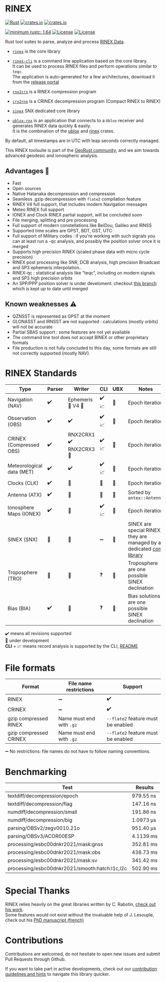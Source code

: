 RINEX 
=====

[![Rust](https://github.com/gwbres/rinex/actions/workflows/rust.yml/badge.svg)](https://github.com/gwbres/rinex/actions/workflows/rust.yml)
[![crates.io](https://docs.rs/rinex/badge.svg)](https://docs.rs/rinex/)
[![crates.io](https://img.shields.io/crates/d/rinex.svg)](https://crates.io/crates/rinex)

[![minimum rustc: 1.64](https://img.shields.io/badge/minimum%20rustc-1.64-blue?logo=rust)](https://www.whatrustisit.com)
[![License](https://img.shields.io/badge/license-Apache%202.0-blue?style=flat-square)](https://github.com/gwbres/rinex/blob/main/LICENSE-APACHE)
[![License](https://img.shields.io/badge/license-MIT-blue?style=flat-square)](https://github.com/gwbres/rinex/blob/main/LICENSE-MIT) 

Rust tool suites to parse, analyze and process [RINEX Data](https://en.wikipedia.org/wiki/RINEX).

* [`rinex`](rinex/) is the core library 
* [`rinex-cli`](rinex-cli/) is a command line application based on the core library.  
It can be used to process RINEX files and perform operations similar to `teqc`.   
The application is auto-generated for a few architectures, download it from the 
[release portal](https://github.com/gwbres/rinex/releases)

* [`rnx2crx`](rnx2crx/) is a RINEX compression program 
* [`crx2rnx`](crx2rnx/) is a CRINEX decompression program (Compact RINEX to RINEX)
* [`sinex`](sinex/) SNX dedicated core library

* [`ublox-rnx`](ublox-rnx/) is an application that connects to a `Ublox`
receiver and generates RINEX data quickly & easily.   
It is the combination of the [ublox](https://github.com/lkolbly/ublox)
and [rinex](rinex/) crates.

By default, all timestamps are in UTC with leap seconds correctly managed.

This RINEX toolsuite is part of the [GeoRust community](https://github.com/georust),
and we aim towards advanced geodesic and ionospheric analysis.

## Advantages :rocket: 

- Fast
- Open sources
- Native Hatanaka decompression and compression
- Seamless .gzip decompression with `flate2` compilation feature
- RINEX V4 full support, that includes modern Navigation messages
- Meteo RINEX full support
- IONEX and Clock RINEX partial support, will be concluded soon
- File merging, splitting and pre processing
- Full support of modern constellations like BeiDou, Galileo and IRNSS
- Supported time scales are GPST, BDT, GST, UTC
- Full support of Military codes : if you're working with such signals you can
at least run a -qc analysis, and possibly the position solver once it is merged 
- Supports high precision RINEX (scaled phase data with micro cycle precision)
- RINEX post processing like SNR, DCB analysis, high precision Broadcast
and SP3 ephemeris interpolation..
- RINEX-qc : statistical analysis like "teqc", including on modern signals and SP3 high precision orbits
- An SPP/PPP position solver is under develoment:
checkout [this branch](https://github.com/georust/rinex/tree/solver) which
is kept up to date until merged

## Known weaknesses :warning:

- QZNSST is represented as GPST at the moment
- GLONASST and IRNSST are not supported : calculations (mostly orbits) will not be accurate 
- Partial SBAS support : some features are not yet available
- The command line tool does not accept BINEX or other proprietary formats
- File production is not fully concluded to this day, some formats are still not correctly supported
(mostly NAV).

RINEX Standards
===============

| Type                       | Parser            | Writer              |  CLI                 | UBX                  |           Notes          |
|----------------------------|-------------------|---------------------|----------------------|-------------------|-------------------------
| Navigation  (NAV)          | :heavy_check_mark:| Ephemeris :construction: V4 :construction: |  :heavy_check_mark: :chart_with_upwards_trend:  | :construction:       | Epoch iteration |
| Observation (OBS)          | :heavy_check_mark:| :heavy_check_mark: | :heavy_check_mark:  :chart_with_upwards_trend: |  :construction:  | Epoch iteration |
|  CRINEX  (Compressed OBS)  | :heavy_check_mark:| RNX2CRX1 :heavy_check_mark: RNX2CRX3 :construction:  | :heavy_check_mark:  :chart_with_upwards_trend:  |  :construction:    | Epoch iteration |
|  Meteorological data (MET) | :heavy_check_mark:| :heavy_check_mark:  | :heavy_check_mark: :chart_with_upwards_trend:  | :construction:  | Epoch iteration |  
|  Clocks (CLK)              | :heavy_check_mark:| :construction:      | :construction:   |:construction: | Epoch iteration |
|  Antenna (ATX)             | :heavy_check_mark:| :construction:      | :construction:   |:construction: | Sorted by `antex::Antenna` |
|  Ionosphere Maps  (IONEX)  | :heavy_check_mark:|  :construction:     | :heavy_check_mark:  :chart_with_upwards_trend: |:construction: | Epoch iteration |
|  SINEX  (SNX)              | :construction:    |  :construction:     | :heavy_minus_sign:   |:construction: | SINEX are special RINEX, they are managed by a dedicated [core library](sinex/)  |
|  Troposphere  (TRO)        | :construction:    |  :construction:     | :question:           |:construction: | Troposphere are one possible SINEX declination |
|  Bias  (BIA)               | :heavy_check_mark: |  :construction:    | :question:           |:construction: | Bias solutions are one possible SINEX declination |

:heavy_check_mark: means all revisions supported   
:construction: under development   
__CLI__ + :chart_with_upwards_trend: means record analysis is supported by the CLI, [README](rinex-cli/README.md)

File formats
============

| Format                 | File name restrictions            |    Support                         |
|------------------------|-----------------------------------|------------------------------------|
| RINEX                  | :heavy_minus_sign:                | :heavy_check_mark:                 |
| CRINEX                 | :heavy_minus_sign:                | :heavy_check_mark:                 | 
| gzip compressed RINEX  | Name must end with `.gz`          | `--flate2` feature must be enabled |
| gzip compressed CRINEX | Name must end with `.gz`          | `--flate2` feature must be enabled |

:heavy_minus_sign: No restrictions: file names do not have to follow naming conventions.  

Benchmarking
============

Test           | Results 
---------------|-------------------------|
textdiff/decompression/epoch | 979.55 ns |
textdiff/decompression/flag  | 147.16 ns | 
numdiff/decompression/small  | 191.86 ns |
numdiff/decompression/big    | 1.0973 µs |
parsing/OBSv2/zegv0010.21o   | 951.40 µs |
parsing/OBSv3/ACOR00ESP      | 4.1139 ms |
processing/esbc00dnkr2021/mask:gnss | 352.81 ms |
processing/esbc00dnkr2021/mask:obs |  438.73 ms |
processing/esbc00dnkr2021/mask:sv | 341.42 ms | 
processing/esbc00dnkr2021/smooth:hatch:l1c,l2c | 502.90 ms | 

Special Thanks
==============

RINEX relies heavily on the great libraries written by C. Rabotin, [check out his work](https://github.com/nyx-space).  
Some features would not exist without the invaluable help of J. Lesouple,
check out his 
[PhD manuscript (french)](http://perso.recherche.enac.fr/~julien.lesouple/fr/publication/thesis/THESIS.pdf?fbclid=IwAR3WlHm0eP7ygRzywbL07Ig-JawvsdCEdvz1umJJaRRXVO265J9cp931YyI)

Contributions
=============

Contributions are welcomed, do not hesitate to open new issues
and submit Pull Requests through Github.

If you want to take part in active developments, check out our [contribution guidelines and hints](CONTRIBUTING.md) to navigate this library quicker.
